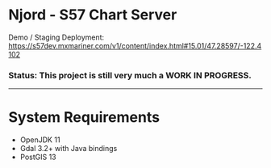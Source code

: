 # Njord - S57 Chart Server

Demo / Staging Deployment: https://s57dev.mxmariner.com/v1/content/index.html#15.01/47.28597/-122.4102

### Status: This project is still very much a WORK IN PROGRESS.

----------

# System Requirements

* OpenJDK 11
* Gdal 3.2+ with Java bindings
* PostGIS 13
